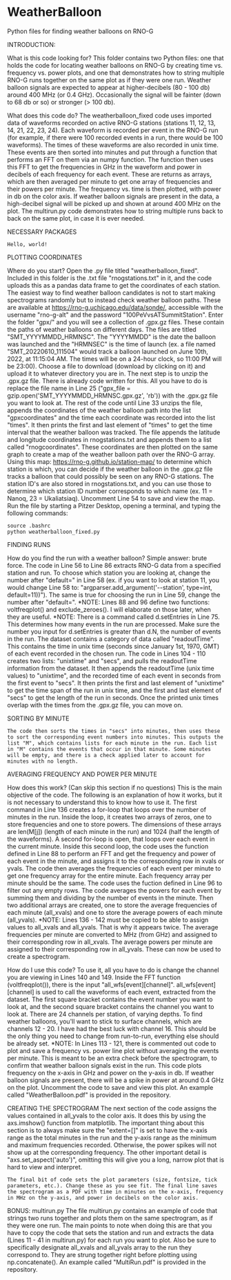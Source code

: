 # WeatherBalloon
Python files for finding weather balloons on RNO-G

INTRODUCTION:

What is this code looking for?
    This folder contains two Python files: one that holds the code for locating weather balloons on RNO-G by creating time vs. frequency vs. power plots, and one that demonstrates how to string multiple RNO-G runs together on the same plot as if they were one run. Weather balloon signals are expected to appear at higher-decibels (80 - 100 db) around 400 MHz (or 0.4 GHz). Occasionally the signal will be fainter (down to 68 db or so) or stronger (> 100 db).

What does this code do?
    The weatherballoon_fixed code uses imported data of waveforms recorded on active RNO-G stations (stations 11, 12, 13, 14, 21, 22, 23, 24). Each waveform is recorded per event in the RNO-G run (for example, if there were 100 recorded events in a run, there would be 100 waveforms). The times of these waveforms are also recorded in unix time. These events are then sorted into minutes and put through a function that performs an FFT on them via an numpy function. The function then uses this FFT to get the frequencies in GHz in the waveform and power in decibels of each frequency for each event. These are returns as arrays, which are then averaged per minute to get one array of frequencies and their powers per minute. The frequency vs. time is then plotted, with power in db on the color axis. If weather balloon signals are present in the data, a high-decibel signal will be picked up and shown at around 400 MHz on the plot.
    The multirun.py code demonstrates how to string multiple runs back to back on the same plot, in case it is ever needed.

NECESSARY PACKAGES

    Hello, world!

PLOTTING COORDINATES

Where do you start?
    Open the .py file titled "weatherballoon_fixed".
    Included in this folder is the .txt file "rnogstations.txt" in it, and the code uploads this as a pandas data frame to get the coordinates of each station.
    The easiest way to find weather balloon candidates is not to start making spectrograms randomly but to instead check weather balloon paths. These are available at https://rno-g.uchicago.edu/data/sonde/, accessible with the username "rno-g-alt" and the password "100PeVvsATSummitStation". Enter the folder "gpx/" and you will see a collection of .gpx.gz files. These contain the paths of weather balloons on different days. The files are titled "SMT_YYYYMMDD_HRMNSC". The "YYYYMMDD" is the date the balloon was launched and the "HRMNSEC" is the time of launch (ex. a file named "SMT_20220610_111504" would track a balloon launched on June 10th, 2022, at 11:15:04 AM. The times will be on a 24-hour clock, so 11:00 PM will be 23:00). Choose a file to download (download by clicking on it) and upload it to whatever directory you are in.
    The next step is to unzip the .gpx.gz file. There is already code written for this. All you have to do is replace the file name in Line 25 ("gpx_file = gzip.open('SMT_YYYYMMDD_HRMNSC.gpx.gz', 'rb')) with the .gpx.gz file you want to look at. The rest of the code until Line 33 unzips the file, appends the coordinates of the weather balloon path into the list "gpxcoordinates" and the time each coordinate was recorded into the list "times". It then prints the first and last element of "times" to get the time interval that the weather balloon was tracked.
    The file appends the latitude and longitude coordinates in rnogstations.txt and appends them to a list called "rnogcoordinates". These coordinates are then plotted on the same graph to create a map of the weather balloon path over the RNO-G array. Using this map: https://rno-g.github.io/station-map/ to determine which station is which, you can decide if the weather balloon in the .gpx.gz file tracks a balloon that could possibly be seen on any RNO-G stations. The station ID's are also stored in rnogstations.txt, and you can use those to determine which station ID number corresponds to which name (ex. 11 = Nanoq, 23 = Ukaliatsiaq). Uncomment Line 54 to save and view the map.
    Run the file by starting a Pitzer Desktop, opening a terminal, and typing the following commands:

    source .bashrc
    python weatherballoon_fixed.py

FINDING RUNS

How do you find the run with a weather balloon?
    Simple answer: brute force.
    The code in Line 56 to Line 86 extracts RNO-G data from a specified station and run. To choose which station you are looking at, change the number after "default=" in Line 58 (ex. if you want to look at station 11, you would change Line 58 to: "argparser.add_argument('--station', type=int, default=11))"). The same is true for choosing the run in Line 59, change the number after "default=".
*NOTE: Lines 88 and 96 define two functions: voltfreqplot() and exclude_zeroes(). I will elaborate on those later, when they are useful.
*NOTE: There is a command called d.setEntries in Line 75. This determines how many events in the run are processed. Make sure the number you input for d.setEntries is greater than d.N, the number of events in the run.
    The dataset contains a category of data called "readoutTime". This contains the time in unix time (seconds since January 1st, 1970, GMT) of each event recorded in the chosen run. The code in Lines 104 - 110 creates two lists: "unixtime" and "secs", and pulls the readoutTime information from the dataset. It then appends the readoutTime (unix time values) to "unixtime", and the recorded time of each event in seconds from the first event to "secs". It then prints the first and last element of "unixtime" to get the time span of the run in unix time, and the first and last element of "secs" to get the length of the run in seconds.
    Once the printed unix times overlap with the times from the .gpx.gz file, you can move on.

SORTING BY MINUTE

    The code then sorts the times in "secs" into minutes, then uses these to sort the corresponding event numbers into minutes. This outputs the list "M", which contains lists for each minute in the run. Each list in "M" contains the events that occur in that minute. Some minutes will be empty, and there is a check applied later to account for minutes with no length.

AVERAGING FREQUENCY AND POWER PER MINUTE

How does this work? (Can skip this section if no questions)
    This is the main objective of the code. The following is an explanation of how it works, but it is not necessary to understand this to know how to use it. The first command in Line 136 creates a for-loop that loops over the number of minutes in the run. Inside the loop, it creates two arrays of zeros, one to store frequencies and one to store powers. The dimensions of these arrays are len(M[j]) (length of each minute in the run) and 1024 (half the length of the waveforms). A second for-loop is open, that loops over each event in the current minute. Inside this second loop, the code uses the function defined in Line 88 to perform an FFT and get the frequency and power of each event in the minute, and assigns it to the corresponding row in xvals or yvals.
    The code then averages the frequencies of each event per minute to get one frequency array for the entire minute. Each frequency array per minute should be the same. The code uses the fuction defined in Line 96 to filter out any empty rows. The code averages the powers for each event by summing them and dividing by the number of events in the minute. Then two additional arrays are created, one to store the average frequencies of each minute (all_xvals) and one to store the average powers of each minute (all_yvals).
*NOTE: Lines 136 - 142 must be copied to be able to assign values to all_xvals and all_yvals. That is why it appears twice.
    The average frequencies per minute are converted to MHz (from GHz) and assigned to their corresponding row in all_xvals. The average powers per minute are assigned to their corresponding row in all_yvals. These can now be used to create a spectrogram.

How do I use this code?
    To use it, all you have to do is change the channel you are viewing in Lines 140 and 149. Inside the FFT function (voltfreqplot()), there is the input "all_wfs[event][channel]". all_wfs[event][channel] is used to call the waveforms of each event, extracted from the dataset. The first square bracket contains the event number you want to look at, and the second square bracket contains the channel you want to look at.
    There are 24 channels per station, of varying depths. To find weather balloons, you'll want to stick to surface channels, which are channels 12 - 20. I have had the best luck with channel 16. This should be the only thing you need to change from run-to-run, everything else should be already set. 
*NOTE: In Lines 113 - 121, there is commented out code to plot and save a frequency vs. power line plot without averaging the events per minute. This is meant to be an extra check before the spectrogram, to confirm that weather balloon signals exist in the run. This code plots frequency on the x-axis in GHz and power on the y-axis in db. If weather balloon signals are present, there will be a spike in power at around 0.4 GHz on the plot. Uncomment the code to save and view this plot. An example called "WeatherBalloon.pdf" is provided in the repository.

CREATING THE SPECTROGRAM 
    The next section of the code assigns the values contained in all_yvals to the color axis. It does this by using the axs.imshow() function from matplotlib. The important thing about this section is to always make sure the "extent=[]" is set to have the x-axis range as the total minutes in  the run and the y-axis range as the minimum and maximum frequencies recorded. Otherwise, the power spikes will not show up at the corresponding frequency. The other important detail is "axs.set_aspect('auto')", omitting this will give you a long, narrow plot that is hard to view and interpret.

    The final bit of code sets the plot parameters (size, fontsize, tick parameters, etc.). Change these as you see fit. The final line saves the spectrogram as a PDF with time in minutes on the x-axis, frequency in MHz on the y-axis, and power in decibels on the color axis.

BONUS: multirun.py
    The file multirun.py contains an example of code that strings two runs together and plots them on the same spectrogram, as if they were one run. The main points to note when doing this are that you have to copy the code that sets the station and run and extracts the data (Lines 11 - 41 in multirun.py) for each run you want to plot. Also be sure to specifically designate all_xvals and all_yvals array to the run they correspond to. They are strung together right before plotting using np.concatenate(). An example called "MultiRun.pdf" is provided in the repository.
